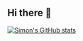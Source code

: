 ## Hi there 👋

<!--
**simsam8/simsam8** is a ✨ _special_ ✨ repository because its `README.md` (this file) appears on your GitHub profile.

Here are some ideas to get you started:

- 🔭 I’m currently working on ...
- 🌱 I’m currently learning ...
- 👯 I’m looking to collaborate on ...
- 🤔 I’m looking for help with ...
- 💬 Ask me about ...
- 📫 How to reach me: ...
- 😄 Pronouns: ...
- ⚡ Fun fact: ...
-->

[![Simon's GitHub stats](https://https://github-readme-stats-rho-six-37.vercel.app/api?username=simsam8)](https://github.com/simsam8/github-readme-stats)
